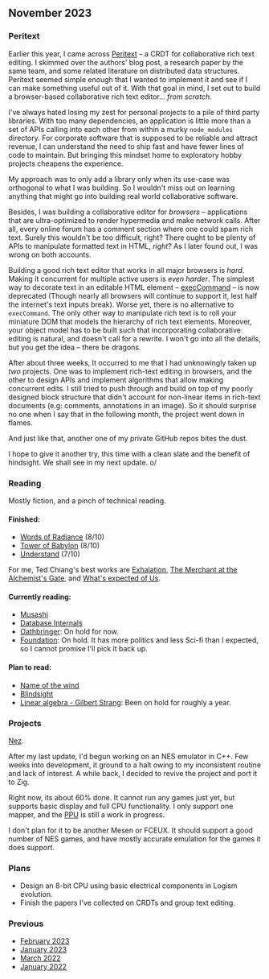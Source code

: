 ## November 2023

### Peritext

Earlier this year, I came across [Peritext](https://www.inkandswitch.com/peritext/) – a CRDT for collaborative rich text editing.
I skimmed over the authors' blog post, a research paper by the same team, and some related literature on distributed data structures.
Peritext seemed simple enough that I wanted to implement it and see if I can make something useful out of it.
With that goal in mind, I set out to build a browser-based collaborative rich text editor... *from scratch*.

I've always hated losing my zest for personal projects to a pile of third party libraries.
With too many dependencies, an application is little more than a set of APIs calling into each other from within a murky `node_modules` directory.
For corporate software that is supposed to be reliable and attract revenue,
I can understand the need to ship fast and have fewer lines of code to maintain.
But bringing this mindset home to exploratory hobby projects cheapens the experience.

My approach was to only add a library only when its use-case was orthogonal to what I was building.
So I wouldn't miss out on learning anything that might go into building real world collaborative software.

Besides, I was building a collaborative editor for *browsers* –
applications that are ultra-optimized to render hypermedia and make network calls.
After all, every online forum has a comment section where one could spam rich text.
Surely this wouldn't be too difficult, right?
There ought to be plenty of APIs to manipulate formatted text in HTML,  *right*?
As I later found out, I was wrong on both accounts.

Building a good rich text editor that works in all major browsers is *hard*.
Making it concurrent for multiple active users is *even harder*.
The simplest way to decorate text in an editable HTML element –
[execCommand](https://developer.mozilla.org/en-US/docs/Web/API/Document/execCommand) – is now deprecated 
(Though nearly all browsers will continue to support it, lest half the internet's text inputs break).
Worse yet, there is no alternative to `execCommand`.
The only other way to manipulate rich text is to roll your miniature DOM that models the hierarchy of rich text elements.
Moreover, your object model has to be built such that incorporating collaborative editing is natural, and doesn't call for a rewrite.
I won't go into all the details, but you get the idea – there be dragons.

After about three weeks, It occurred to me that I had unknowingly taken up *two* projects.
One was to implement rich-text editing in browsers,
and the other to design APIs and implement algorithms that allow making concurrent edits.
I still tried to push through and build on top of my poorly designed block structure that
didn't account for non-linear items in rich-text documents (e.g: comments, annotations in an image).
So it should surprise no one when I say that in the following month, the project went down in flames.

And just like that, another one of my private GitHub repos bites the dust.

I hope to give it another try, this time with a clean slate and the benefit of hindsight.
We shall see in my next update. o/

### Reading

Mostly fiction, and a pinch of technical reading.

#### Finished:

- [Words of Radiance](https://www.goodreads.com/book/show/17332218-words-of-radiance) (8/10)
- [Tower of Babylon](https://www.goodreads.com/book/show/29864598-tower-of-babylon) (8/10)
- [Understand](https://en.wikipedia.org/wiki/Understand_(story)) (7/10)

For me, Ted Chiang's best works are [Exhalation](https://en.wikipedia.org/wiki/Exhalation_(short_story)),
[The Merchant at the Alchemist's Gate](https://en.wikipedia.org/wiki/The_Merchant_and_the_Alchemist%27s_Gate),
and [What's expected of Us](https://en.wikipedia.org/wiki/What%27s_Expected_of_Us).

#### Currently reading:

- [Musashi](https://en.wikipedia.org/wiki/Musashi_(novel))
- [Database Internals](https://www.databass.dev/)
- [Oathbringer](https://www.goodreads.com/en/book/show/34002132): On hold for now.
- [Foundation](https://en.wikipedia.org/wiki/Foundation_(Asimov_novel)): On hold.
    It has more politics and less Sci-fi than I expected, so I cannot promise I'll pick it back up.

#### Plan to read:

- [Name of the wind](https://en.wikipedia.org/wiki/The_Name_of_the_Wind)
- [Blindsight](https://en.wikipedia.org/wiki/Blindsight_(Watts_novel))
- [Linear algebra - Gilbert Strang](https://www.amazon.in/Linear-Algebra-Applications-Gilbert-Strang/dp/8131501728): Been on hold for roughly a year.

### Projects

[Nez](https://github.com/srijan-paul/nez).

After my last update, I'd begun working on an NES emulator in C++.
Few weeks into development, it ground to a halt owing to my inconsistent routine and lack of interest.
A while back, I decided to revive the project and port it to Zig.

Right now, its about 60% done.
It cannot run any games just yet, but supports basic display and full CPU functionality.
I only support one mapper, and the [PPU](https://www.nesdev.org/wiki/PPU) is still a work in progress.

I don't plan for it to be another Mesen or FCEUX.
It should support a good number of NES games,
and have mostly accurate emulation for the games it does support.

### Plans

- Design an 8-bit CPU using basic electrical components in Logism evolution.
- Finish the papers I've collected on CRDTs and group text editing.

### Previous

- [February 2023](/current/feb-2023)
- [January 2023](/current/jan-2023)
- [March 2022](/current/mar-2022)
- [January 2022](/current/jan-2022)

